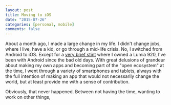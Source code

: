 ```yaml
---
layout: post
title: Moving to iOS
date: "2015-07-26"
categories: [personal, mobile]
comments: false
---
```


About a month ago, I made a large change in my life.  I didn't change jobs, where I live, have a kid, or go through a
mid-life crisis.  No, I switched from Android to iOS.  Except for a 
[very brief stint](/2013/03/18/moving-away-from-android.html) where I owned a Lumia 920, I've been with Android
since the bad old days.  With great delusions of grandeur about making my own apps and becoming part of the "open 
ecosystem" at the time, I went through a variety of smartphones and tablets, always with the full intention of making
an app that would not necessarily change the world, but at least provide me with a sense of contribution.

Obviously, that never happened.  Between not having the time, wanting to work on other things, 

<!--
[Android Dev Phone 1](https://en.wikipedia.org/wiki/Android_Dev_Phone#Android_Dev_Phone_1), to the 
[Droid 2](https://en.wikipedia.org/wiki/Droid_2), the 
[Galaxy Nexus](https://en.wikipedia.org/wiki/Galaxy_Nexus), the 
[Lumia 920](https://en.wikipedia.org/wiki/Nokia_Lumia_920) (Windows Phone) for a few months, the 
[Galaxy S4](https://en.wikipedia.org/wiki/Samsung_Galaxy_S4), and finally the 
[Moto G 2014](https://en.wikipedia.org/wiki/Moto_G_(2nd_generation)).  I've had a phone or tablet with every version of
Android from 1.0 to 5.1, including a tablet with 
[Honeycomb](https://en.wikipedia.org/wiki/Android_version_history#Android_3.0_Honeycomb_.28API_level_11.29).
-->
